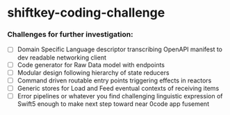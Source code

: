# shiftkey-coding-challenge

### Challenges for further investigation:
- [ ] Domain Specific Language descriptor transcribing OpenAPI manifest to dev readable networking client
- [ ] Code generator for Raw Data model with endpoints
- [ ] Modular design following hierarchy of state reducers
- [ ] Command driven routable entry points triggering effects in reactors
- [ ] Generic stores for Load and Feed eventual contexts of receiving items
- [ ] Error pipelines or whatever you find challenging linguistic expression of Swift5 enough to make next step toward near 0code app fusement
